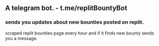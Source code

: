 ## A telegram bot. - t.me/replitBountyBot
### sends you updates about new bounties posted on replit.
scraped replit bounties page every hour and if it finds new bounty sends you a message.

